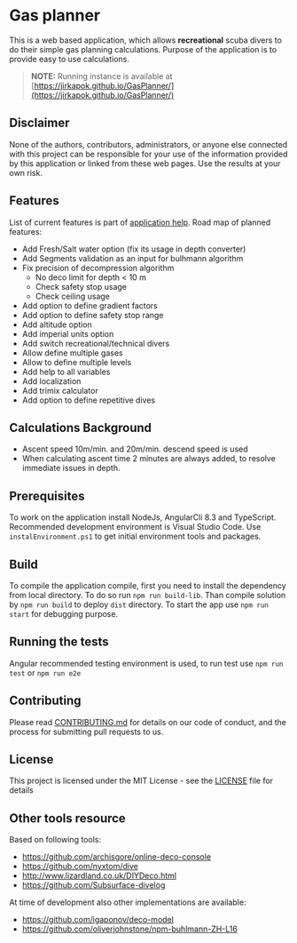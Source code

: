 # Gas planner

This is a web based application, which allows **recreational** scuba divers to do their simple gas planning calculations. Purpose of the application is to provide easy to use calculations.

> **NOTE:** Running instance is available at [https://jirkapok.github.io/GasPlanner/](https://jirkapok.github.io/GasPlanner/)

## Disclaimer

None of the authors, contributors, administrators, or anyone else connected with this project can be responsible for your use of the information provided by this application or linked from these web pages. Use the results at your own risk.

## Features

List of current features is part of [application help](./doc/help.md). Road map of planned features:

* Add Fresh/Salt water option (fix its usage in depth converter)
* Add Segments validation as an input for bulhmann algorithm
* Fix precision of decompression algorithm
  * No deco limit for depth < 10 m
  * Check safety stop usage
  * Check ceiling usage
* Add option to define gradient factors
* Add option to define safety stop range
* Add altitude option
* Add imperial units option
* Add switch recreational/technical divers
* Allow define multiple gases
* Allow to define multiple levels
* Add help to all variables
* Add localization
* Add trimix calculator
* Add option to define repetitive dives

## Calculations Background

* Ascent speed 10m/min. and 20m/min. descend speed is used
* When calculating ascent time 2 minutes are always added, to resolve immediate issues in depth.

## Prerequisites

To work on the application install NodeJs, AngularCli 8.3 and TypeScript. Recommended development environment is Visual Studio Code. Use `instalEnvironment.ps1` to get initial environment tools and packages.

## Build

To compile the application compile, first you need to install the dependency from local directory. To do so run `npm run build-lib`.
Than compile solution by `npm run build` to deploy `dist` directory. To start the app use `npm run start` for debugging purpose.

## Running the tests

Angular recommended testing environment is used, to run test use `npm run test` or `npm run e2e`

## Contributing

Please read [CONTRIBUTING.md](CONTRIBUTING.md) for details on our code of conduct, and the process for submitting pull requests to us.

## License

This project is licensed under the MIT License - see the [LICENSE](LICENSE) file for details

## Other tools resource

Based on following tools:

* https://github.com/archisgore/online-deco-console
* https://github.com/nyxtom/dive
* http://www.lizardland.co.uk/DIYDeco.html
* https://github.com/Subsurface-divelog

At time of development also other implementations are available:

* https://github.com/igaponov/deco-model
* https://github.com/oliverjohnstone/npm-buhlmann-ZH-L16
